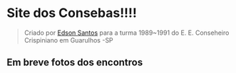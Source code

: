 # Site dos Consebas!!!!

> Criado por [Edson Santos](mailto:zullus@gmail.com) para a turma 1989~1991 do E. E. Conseheiro Crispiniano em Guarulhos -SP

## Em breve fotos dos encontros